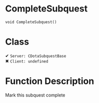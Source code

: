 # CompleteSubquest
```
void CompleteSubquest()
```
# Class
✔ `Server: CDotaSubquestBase`  
✖ `Client: undefined`  

# Function Description
Mark this subquest complete
